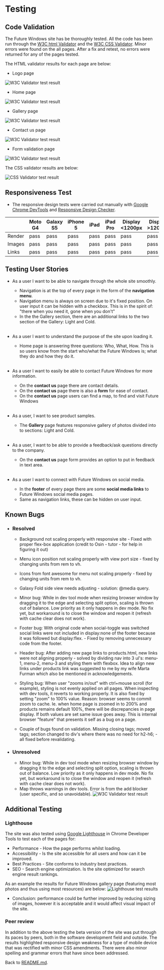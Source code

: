 # Testing
## Code Validation
The Future Windows site has be thoroughly tested. All the code has been run through the [W3C html Validator](https://validator.w3.org/) and the [W3C CSS Validator](https://jigsaw.w3.org/css-validator/). Minor errors were found on the all pages. After a fix and retest, no errors were returned for any of the pages tested. 

The HTML validator results for each page are below:

* Logo page

![W3C Validator test result](assets/image/Readme-images/01_validation-index.html.jpg)

* Home page

![W3C Validator test result](assets/image/Readme-images/02_validation-home.html.jpg)

* Gallery page

![W3C Validator test result](assets/image/Readme-images/03_validation-gallery.html.jpg)

* Contact us page

![W3C Validator test result](assets/image/Readme-images/04_validation-form.html.jpg)

* Form validation page

![W3C Validator test result](assets/image/Readme-images/05_validation-submission.html.jpg)

The CSS validator results are below:

![CSS Validator test result](assets/image/Readme-images/06_validation-style.css.jpg)

## Responsiveness Test

* The responsive design tests were carried out manually with [Google Chrome DevTools](https://developer.chrome.com/docs/devtools/) and [Responsive Design Checker](https://www.responsivedesignchecker.com/checker.php?url=https%3A%2F%2Fsimonczedu.github.io%2FFuture-Window---CI-Project---01%2F&width=1920&height=1200).

|        | Moto G4 | Galaxy S5 | iPhone 5 | iPad | iPad Pro | Display <1200px | Display >1200px |
|--------|---------|-----------|----------|------|----------|-----------------|-----------------|
| Render | pass    | pass      | pass     | pass | pass     | pass            | pass            |
| Images | pass    | pass      | pass     | pass | pass     | pass            | pass            |
| Links  | pass    | pass      | pass     | pass | pass     | pass            | pass            |

## Testing User Stories

* As a user I want to be able to navigate through the whole site smoothly.
    * Navigation is at the top of every page in the form of the **navigation menu**.
    * Navigation menu is always on screen due to it's fixed position. On user input it can be hidden with a checkbox. This is in the spirit of: "there when you need it, gone when you don't" 
    * In the the Gallery section, there are an additional links to the two section of the Gallery: Light and Cold.

    <br>
* As a user I want to understand the purpose of the site upon loading it.
    * Home page is answering three questions: Who, What, How. This is so users know from the start who/what the Future Windows is; what they do and how they do it. 

    <br>
* As a user I want to easily be able to contact Future Windows for more information.
    * On the **contact us** page there are contact details.
    * On the **contact us** page there is also a **form** for ease of contact.
    * On the **contact us** page users can find a map, to find and visit Future Windows

    <br>
* As a user, I want to see product samples.
    * The **Gallery** page features responsive gallery of photos divided into to sections: Light and Cold.

    <br>
* As a user, I want to be able to provide a feedback/ask questions directly to the company.
    * On the **contact us** page form provides an option to put in feedback in text area.

    <br>
* As a user I want to connect with Future Windows on social media.
    * In the **footer** of every page there are some **social media links** to Future Windows social media pages. 
    * Same as navigation links, these can be hidden on user input.

## Known Bugs
* ### Resolved

    * Background not scaling properly with responsive site - Fixed with proper flex-box application (credit to Osin - tutor - for help in figuring it out)

    * Menu icon position not scaling properly with view port size - fixed by changing units from rem to vh.

    * Icons from font awesome for menu not scaling properly - fixed by changing units from rem to vh.

    * Galaxy Fold side view needs adjusting - solution: @media query.

    * Minor bug: While in dev tool mode when resizing browser window by dragging it to the edge and selecting split option, scaling is thrown out of balance. Low priority as it only happens in dev mode. No fix yet, but workaround is to close the window and reopen it (refresh with cache clear does not work).

    * Footer bug: With original code when social-toggle was switched social links were not included in display:none of the footer because it was followed but display:flex. - Fixed by removing unnecessary code from the footer.

    * Header bug: After adding new page links to products.html, new links were not aligning properly - solved by dividing nav into 3 ul's: menu-1, menu-2, menu-3 and styling them with flexbox. Idea to align new links under products link was suggested to me by my wife Marta Furman which also be mentioned in acknowledgements.

    * Styling bug: When user "zooms in/out" with ctrl+mouse scroll (for example), styling is not evenly applied on all pages. When inspecting with dev tools, it reverts to working properly. It is also fixed by setting "zoom" to 100% value. Reason: browser seems to commit zoom to cache. Ie. when home page is zoomed in to 200% and products remains default 100%, there will be discrepancies in page display. If both values are set same issue goes away. This is internal browser "feature" that presents it self as a bug on a page.

    * Couple of bugs found on validation. Missing closing tags; moved tags; section changed to div's where there was no need for h2-h6; - all fixed before revalidating.

* ### Unresolved

    * Minor bug: While in dev tool mode when resizing browser window by dragging it to the edge and selecting split option, scaling is thrown out of balance. Low priority as it only happens in dev mode. No fix yet, but workaround is to close the window and reopen it (refresh with cache clear does not work).
    * Map throws warnings in dev tools. Error is from the add blocker (user specific, and so unavoidable).
    ![W3C Validator test result](assets/image/Readme-images/07_testing-bug-unresolved-thirdPartyCookies.jpg)


## Additional Testing
### Lighthouse
The site was also tested using [Google Lighthouse](https://developers.google.com/web/tools/lighthouse) in Chrome Developer Tools to test each of the pages for:
* Performance - How the page performs whilst loading.
* Accessibility - Is the site accessible for all users and how can it be improved.
* Best Practices - Site conforms to industry best practices.
* SEO - Search engine optimization. Is the site optimized for search engine result rankings.

As an example the results for Future Windows gallery page (featuring most photos and thus using most resources) are below:
![Lighthouse test results](assets/image/Readme-images/08_speed-test.jpg)

* Conclusion: performance could be further improved by reducing sizing of images, however it is acceptable and it would affect visual impact of the site.

### Peer review
In addition to the above testing the beta version of the site was put through its paces by peers, both in the software development field and outside. The results highlighted responsive design weakness for a type of mobile device that was rectified with minor CSS amendments. There were also minor spelling and grammar errors that have since been addressed.

Back to [README.md](./README.md#testing).